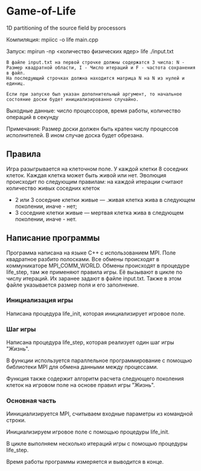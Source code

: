 # Game-of-Life
1D partitioning of the source field by processors

Компиляция: 
	mpiicc -o life main.cpp

Запуск:
	mpirun -np <количество физических ядер> life ./input.txt 

	В файле input.txt на первой строчке должны содержатся 3 числа: N - Размер квадратной области, I - Число итераций и F - частота сохранения в файл.
	На последующий строчках должна находится матрица N на N из нулей и единиц.

	Если при запуске был указан дополнительный аргумент, то начальное состояние доски будет инициализированно случайно.

Выходные данные:
        число процессоров, время работы, количество операций в секунду


Примечания: 
	Размер доски должен быть кратен числу процессов исполнителей. 
	В ином случае доска будет обрезана.


## Правила

Игра разыгрывается на клеточном поле.
У каждой клетки 8 соседних клеток.
Каждая клетка может быть живой или нет.
Эволюция происходит по следующим правилам:
на каждой итерации считают количество живых соседних клеток
- 2 или 3  соседние клетки живые — .живая клетка жива в следующем поколении, иначе - нет;
- 3 соседние клетки живые — мертвая клетка жива в следующем поколении, иначе - нет.

## Написание программы

Программа написана на языке  C++ с использованием MPI. Поле квадратное разбито полосками. Все обмены происходят в коммуникаторе MPI_COMM_WORLD. Обмены происходят в процедуре  life_step, там же применяют правила игры. Её вызывают в цикле по числу итераций. Их заранее задают в файле input.txt. Также в этом файле указывается размер поля и его заполнение.

### Инициализация игры

Написана процедура life_init, которая инициализирует игровое поле.


### Шаг игры

Написана процедура life_step, которая реализует один шаг игры "Жизнь".

В функции используется параллельное программирование с помощью библиотеки MPI для обмена данными между процессами. 

Функция также содержит алгоритм расчета следующего поколения клеток на игровом поле на основе правил игры "Жизнь".

### Основная часть

Иинициализируется MPI, считываем входные параметры из командной строки.

Инициализируем игровое поле с помощью процедуры life_init.

В цикле выполняем несколько итераций игры с помощью процедуры life_step. 

Время работы программы измеряется и выводится в конце.

